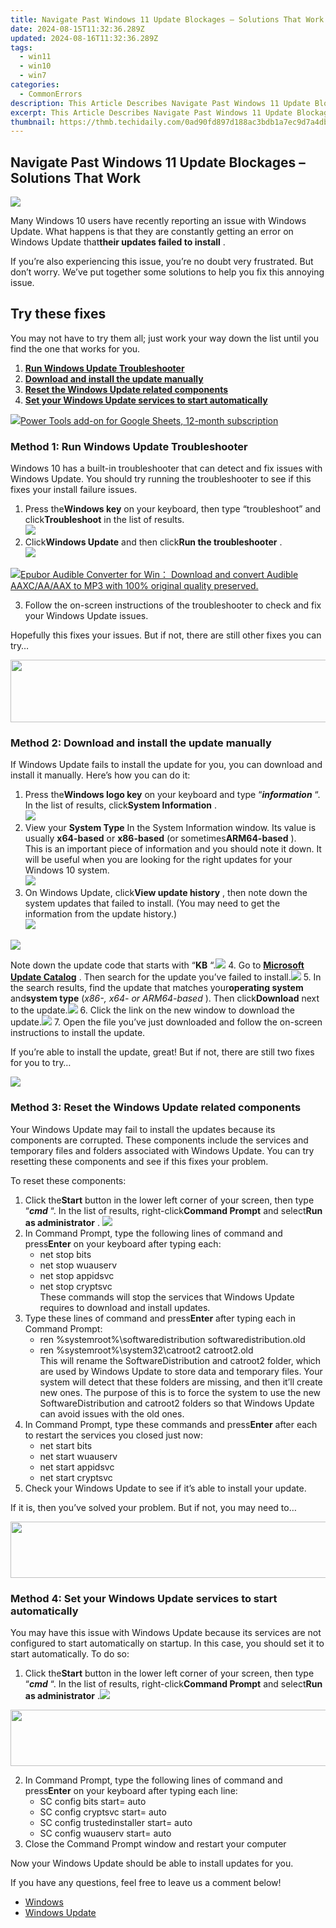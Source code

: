 ```yaml
---
title: Navigate Past Windows 11 Update Blockages – Solutions That Work
date: 2024-08-15T11:32:36.289Z
updated: 2024-08-16T11:32:36.289Z
tags:
  - win11
  - win10
  - win7
categories:
  - CommonErrors
description: This Article Describes Navigate Past Windows 11 Update Blockages – Solutions That Work
excerpt: This Article Describes Navigate Past Windows 11 Update Blockages – Solutions That Work
thumbnail: https://thmb.techidaily.com/0ad90fd897d188ac3bdb1a7ec9d7a4db382e65d4abfbbef4983e1874c191caba.jpg
---
```


## Navigate Past Windows 11 Update Blockages – Solutions That Work

![](https://images.drivereasy.com/wp-content/uploads/2018/09/img_5b99e092621b9-300x231.jpg)

 Many Windows 10 users have recently reporting an issue with Windows Update. What happens is that they are constantly getting an error on Windows Update that**their updates failed to install** .

 If you’re also experiencing this issue, you’re no doubt very frustrated. But don’t worry. We’ve put together some solutions to help you fix this annoying issue.

## Try these fixes

 You may not have to try them all; just work your way down the list until you find the one that works for you.

1. [**Run Windows Update Troubleshooter**](https://tools.techidaily.com/drivereasy/download/)
2. [**Download and install the update manually**](https://tools.techidaily.com/drivereasy/download/)
3. [**Reset the Windows Update related components**](https://tools.techidaily.com/drivereasy/download/)
4. [**Set your Windows Update services to start automatically**](https://tools.techidaily.com/drivereasy/download/)

<!-- affiliate ads begin -->
<a href="https://secure.2checkout.com/order/checkout.php?PRODS=4721564&QTY=1&AFFILIATE=108875&CART=1"><img src="https://secure.avangate.com/images/merchant/c14a8df1e1b4d5297e9cb30cb34d5a00/products/copy_power-tools-48.png" border="0">Power Tools add-on for Google Sheets, 12-month subscription</a>
<!-- affiliate ads end -->
### Method 1: Run Windows Update Troubleshooter

 Windows 10 has a built-in troubleshooter that can detect and fix issues with Windows Update. You should try running the troubleshooter to see if this fixes your install failure issues.

1. Press the**Windows key** on your keyboard, then type “troubleshoot” and click**Troubleshoot** in the list of results.  
![](https://images.drivereasy.com/wp-content/uploads/2018/09/img_5b9a132672f41.jpg)
2. Click**Windows Update**  and then click**Run the troubleshooter** .  
![](https://images.drivereasy.com/wp-content/uploads/2018/09/img_5b9a1402dd224.jpg)
<!-- affiliate ads begin -->
<a href="https://secure.2checkout.com/order/checkout.php?PRODS=4708689&QTY=1&AFFILIATE=108875&CART=1"><img src="https://www.epubor.com/images/uppic/audible-converter-interface.png" border="0">Epubor Audible Converter for Win： Download and convert Audible AAXC/AA/AAX to MP3 with 100% original quality preserved.</a>
<!-- affiliate ads end -->
3. Follow the on-screen instructions of the troubleshooter to check and fix your Windows Update issues.

 Hopefully this fixes your issues. But if not, there are still other fixes you can try…

<!-- affiliate ads begin -->
<a href="https://imp.i110150.net/c/5597632/924299/11305" target="_top" id="924299"><img src="//a.impactradius-go.com/display-ad/11305-924299" border="0" alt="" width="520" height="100"/></a>
<!-- affiliate ads end -->
### Method 2: Download and install the update manually

 If Windows Update fails to install the update for you, you can download and install it manually. Here’s how you can do it:

1. Press the**Windows logo key** on your keyboard and type “_**information**_ “. In the list of results, click**System Information** .  
![](https://images.drivereasy.com/wp-content/uploads/2018/02/img_5a7c0faa09e19.png)
2. View your **System Type**  In the System Information window. Its value is usually **x64-based** or **x86-based** (or sometimes**ARM64-based** ).  
 This is an important piece of information and you should note it down. It will be useful when you are looking for the right updates for your Windows 10 system.  
![](https://images.drivereasy.com/wp-content/uploads/2018/02/img_5a7c104b5d2ee.jpg)
3. On Windows Update, click**View update history** , then note down the system updates that failed to install. (You may need to get the information from the update history.)  
![](https://images.drivereasy.com/wp-content/uploads/2018/09/img_5b9a1afc8802f.jpg)  
<!-- affiliate ads begin -->
<a href="https://secure.2checkout.com/order/checkout.php?PRODS=3546200&QTY=1&AFFILIATE=108875&CART=1"><img src="http://www.binteko.com/sites/default/files/banner01_468x60a.gif" border="0"></a>
<!-- affiliate ads end -->
 Note down the update code that starts with “**KB** “.![](https://images.drivereasy.com/wp-content/uploads/2018/02/img_5a7fafbba7758.png)
4. Go to **[Microsoft Update Catalog](https://www.catalog.update.microsoft.com/home.aspx)**  . Then search for the update you’ve failed to install.![](https://images.drivereasy.com/wp-content/uploads/2018/02/img_5a7fb3a1da130.jpg)
5. In the search results, find the update that matches your**operating system** and**system type** (_x86-,_ _x64- or ARM64-based_ ). Then click**Download** next to the update.![](https://images.drivereasy.com/wp-content/uploads/2018/02/img_5a7fb49473bae.jpg)
6. Click the link on the new window to download the update.![](https://images.drivereasy.com/wp-content/uploads/2018/02/img_5a7fb79898ae2.png)
7. Open the file you’ve just downloaded and follow the on-screen instructions to install the update.

 If you’re able to install the update, great! But if not, there are still two fixes for you to try…

<!-- affiliate ads begin -->
<a href="https://store.nero.com/order/checkout.php?PRODS=42570605&QTY=1&AFFILIATE=108875&CART=1"><img src="http://cdnwww.nero.com/nero-com-wAssets/img/banners/2023/usbXcopy/Nero_USB_x_copy_Screen_2.png" border="0"></a>
<!-- affiliate ads end -->
### Method 3: Reset the Windows Update related components

 Your Windows Update may fail to install the updates because its components are corrupted. These components include the services and temporary files and folders associated with Windows Update. You can try resetting these components and see if this fixes your problem.

To reset these components:

1. Click the**Start** button in the lower left corner of your screen, then type “_**cmd**_ “. In the list of results, right-click**Command Prompt** and select**Run as administrator** . ![](https://images.drivereasy.com/wp-content/uploads/2017/11/img_5a012175c9a76.png)
2. In Command Prompt, type the following lines of command and press**Enter** on your keyboard after typing each:  
   * net stop bits  
   * net stop wuauserv  
   * net stop appidsvc  
   * net stop cryptsvc  
    These commands will stop the services that Windows Update requires to download and install updates.
3. Type these lines of command and press**Enter** after typing each in Command Prompt:  
   * ren %systemroot%\softwaredistribution softwaredistribution.old  
   * ren %systemroot%\system32\catroot2 catroot2.old  
    This will rename the SoftwareDistribution and catroot2 folder, which are used by Windows Update to store data and temporary files. Your system will detect that these folders are missing, and then it’ll create new ones. The purpose of this is to force the system to use the new SoftwareDistribution and catroot2 folders so that Windows Update can avoid issues with the old ones.
4. In Command Prompt, type these commands and press**Enter** after each to restart the services you closed just now:  
   * net start bits  
   * net start wuauserv  
   * net start appidsvc  
   * net start cryptsvc
5. Check your Windows Update to see if it’s able to install your update.

 If it is, then you’ve solved your problem. But if not, you may need to…

<!-- affiliate ads begin -->
<a href="https://natural-cycles.sjv.io/c/5597632/2072200/17885" target="_top" id="2072200"><img src="//a.impactradius-go.com/display-ad/17885-2072200" border="0" alt="" width="728" height="90"/></a><img height="0" width="0" src="https://imp.pxf.io/i/5597632/2072200/17885" style="position:absolute;visibility:hidden;" border="0" />
<!-- affiliate ads end -->
### Method 4: Set your Windows Update services to start automatically

 You may have this issue with Windows Update because its services are not configured to start automatically on startup. In this case, you should set it to start automatically. To do so:

1. Click the**Start** button in the lower left corner of your screen, then type “_**cmd**_ “. In the list of results, right-click**Command Prompt** and select**Run as administrator** .![](https://images.drivereasy.com/wp-content/uploads/2017/11/img_5a012175c9a76.png)
<!-- affiliate ads begin -->
<a href="https://arkmc.pxf.io/c/5597632/427477/5172" target="_top" id="427477"><img src="//a.impactradius-go.com/display-ad/5172-427477" border="0" alt="" width="728" height="90"/></a><img height="0" width="0" src="https://arkmc.pxf.io/i/5597632/427477/5172" style="position:absolute;visibility:hidden;" border="0" />
<!-- affiliate ads end -->
2. In Command Prompt, type the following lines of command and press**Enter** on your keyboard after typing each line:  
   * SC config bits start= auto  
   * SC config cryptsvc start= auto  
   * SC config trustedinstaller start= auto  
   * SC config wuauserv start= auto
3. Close the Command Prompt window and restart your computer

Now your Windows Update should be able to install updates for you.

If you have any questions, feel free to leave us a comment below!

* [Windows](https://tools.techidaily.com/drivereasy/download/)
* [Windows Update](https://tools.techidaily.com/drivereasy/download/)

<ins class="adsbygoogle"
     style="display:block"
     data-ad-format="autorelaxed"
     data-ad-client="ca-pub-7571918770474297"
     data-ad-slot="1223367746"></ins>



<ins class="adsbygoogle"
     style="display:block"
     data-ad-client="ca-pub-7571918770474297"
     data-ad-slot="8358498916"
     data-ad-format="auto"
     data-full-width-responsive="true"></ins>


